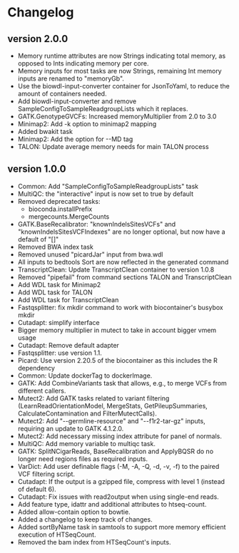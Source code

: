 Changelog
==========

<!--

Newest changes should be on top.

This document is user facing. Please word the changes in such a way
that users understand how the changes affect the new version.
-->

version 2.0.0
---------------------------
+ Memory runtime attributes are now Strings indicating total memory, as opposed to Ints indicating memory per core.
+ Memory inputs for most tasks are now Strings, remaining Int memory inputs are renamed to "memoryGb".
+ Use the biowdl-input-converter container for JsonToYaml, to reduce the amount of containers needed.
+ Add biowdl-input-converter and remove SampleConfigToSampleReadgroupLists which it replaces.
+ GATK.GenotypeGVCFs: Increased memoryMultiplier from 2.0 to 3.0 
+ Minimap2: Add -k option to minimap2 mapping
+ Added bwakit task
+ Minimap2: Add the option for --MD tag
+ TALON: Update average memory needs for main TALON process

version 1.0.0
---------------------------
+ Common: Add "SampleConfigToSampleReadgroupLists" task
+ MultiQC: the "interactive" input is now set to true by default
+ Removed deprecated tasks:
  + bioconda.installPrefix
  + mergecounts.MergeCounts
+ GATK.BaseRecalibrator: "knownIndelsSitesVCFs" and "knownIndelsSitesVCFIndexes" are no longer optional, but now have a default of "[]"
+ Removed BWA index task
+ Removed unused "picardJar" input from bwa.wdl
+ All inputs to bedtools Sort are now reflected in the generated command
+ TranscriptClean: Update TranscriptClean container to version 1.0.8
+ Removed "pipefail" from command sections TALON and TranscriptClean
+ Add WDL task for Minimap2
+ Add WDL task for TALON
+ Add WDL task for TranscriptClean
+ Fastqsplitter: fix mkdir command to work with biocontainer's busybox mkdir
+ Cutadapt: simplify interface
+ Bigger memory multiplier in mutect to take in account bigger vmem usage
+ Cutadapt: Remove default adapter
+ Fastqsplitter: use version 1.1.
+ Picard: Use version 2.20.5 of the biocontainer as this includes the R dependency
+ Common: Update dockerTag to dockerImage.
+ GATK: Add CombineVariants task that allows, e.g., to merge VCFs from different callers.
+ Mutect2: Add GATK tasks related to variant filtering (LearnReadOrientationModel, MergeStats, GetPileupSummaries, CalculateContamination and FilterMutectCalls).
+ Mutect2: Add "--germline-resource" and "--f1r2-tar-gz" inputs, requiring an update to GATK 4.1.2.0. 
+ Mutect2: Add necessary missing index attribute for panel of normals.
+ MultiQC: Add memory variable to multiqc task.
+ GATK: SplitNCigarReads, BaseRecalibration and ApplyBQSR do no longer need regions files as required inputs.
+ VarDict: Add user definable flags (-M, -A, -Q, -d, -v, -f) to the paired VCF filtering script.
+ Cutadapt: If the output is a gzipped file, compress with level 1 (instead of default 6).
+ Cutadapt: Fix issues with read2output when using single-end reads.
+ Add feature type, idattr and additional attributes to htseq-count.
+ Added allow-contain option to bowtie.
+ Added a changelog to keep track of changes.
+ Added sortByName task in samtools to support more memory efficient execution of HTSeqCount.
+ Removed the bam index from HTSeqCount's inputs.
